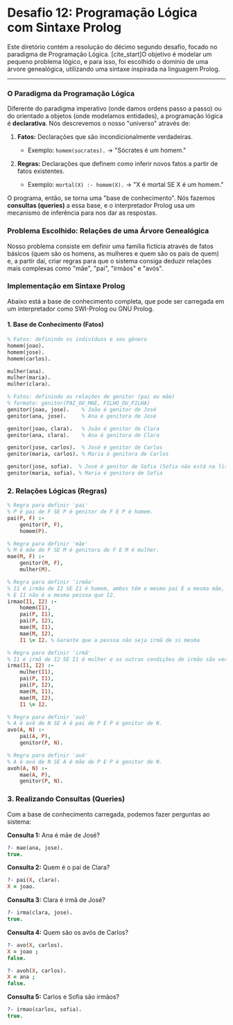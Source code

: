 
# Desafio 12: Programação Lógica com Sintaxe Prolog

Este diretório contém a resolução do décimo segundo desafio, focado no paradigma de Programação Lógica. [cite_start]O objetivo é modelar um pequeno problema lógico, e para isso, foi escolhido o domínio de uma árvore genealógica, utilizando uma sintaxe inspirada na linguagem Prolog.

---

### O Paradigma da Programação Lógica

Diferente do paradigma imperativo (onde damos ordens passo a passo) ou do orientado a objetos (onde modelamos entidades), a programação lógica é **declarativa**. Nós descrevemos o nosso "universo" através de:

1.  **Fatos:** Declarações que são incondicionalmente verdadeiras.
    * Exemplo: `homem(socrates).` -> "Sócrates é um homem."

2.  **Regras:** Declarações que definem como inferir novos fatos a partir de fatos existentes.
    * Exemplo: `mortal(X) :- homem(X).` -> "X é mortal SE X é um homem."

O programa, então, se torna uma "base de conhecimento". Nós fazemos **consultas (queries)** a essa base, e o interpretador Prolog usa um mecanismo de inferência para nos dar as respostas.

### Problema Escolhido: Relações de uma Árvore Genealógica

Nosso problema consiste em definir uma família fictícia através de fatos básicos (quem são os homens, as mulheres e quem são os pais de quem) e, a partir daí, criar regras para que o sistema consiga deduzir relações mais complexas como "mãe", "pai", "irmãos" e "avós".

### Implementação em Sintaxe Prolog

Abaixo está a base de conhecimento completa, que pode ser carregada em um interpretador como SWI-Prolog ou GNU Prolog.

#### 1. Base de Conhecimento (Fatos)

```prolog
% Fatos: definindo os indivíduos e seu gênero
homem(joao).
homem(jose).
homem(carlos).

mulher(ana).
mulher(maria).
mulher(clara).

% Fatos: definindo as relações de genitor (pai ou mãe)
% formato: genitor(PAI_OU_MAE, FILHO_OU_FILHA)
genitor(joao, jose).    % João é genitor de José
genitor(ana, jose).     % Ana é genitora de José

genitor(joao, clara).   % João é genitor de Clara
genitor(ana, clara).    % Ana é genitora de Clara

genitor(jose, carlos).  % José é genitor de Carlos
genitor(maria, carlos). % Maria é genitora de Carlos

genitor(jose, sofia).  % José é genitor de Sofia (Sofia não está na lista de mulher/homem)
genitor(maria, sofia). % Maria é genitora de Sofia
```
### 2. Relações Lógicas (Regras)

```prolog
% Regra para definir 'pai'
% P é pai de F SE P é genitor de F E P é homem.
pai(P, F) :- 
    genitor(P, F), 
    homem(P).

% Regra para definir 'mãe'
% M é mãe de F SE M é genitora de F E M é mulher.
mae(M, F) :-
    genitor(M, F),
    mulher(M).

% Regra para definir 'irmão'
% I1 é irmão de I2 SE I1 é homem, ambos têm o mesmo pai E a mesma mãe,
% E I1 não é a mesma pessoa que I2.
irmao(I1, I2) :-
    homem(I1),
    pai(P, I1),
    pai(P, I2),
    mae(M, I1),
    mae(M, I2),
    I1 \= I2. % Garante que a pessoa não seja irmã de si mesma

% Regra para definir 'irmã'
% I1 é irmã de I2 SE I1 é mulher e as outras condições de irmão são verdadeiras.
irma(I1, I2) :-
    mulher(I1),
    pai(P, I1),
    pai(P, I2),
    mae(M, I1),
    mae(M, I2),
    I1 \= I2.

% Regra para definir 'avô'
% A é avô de N SE A é pai de P E P é genitor de N.
avo(A, N) :-
    pai(A, P),
    genitor(P, N).

% Regra para definir 'avó'
% A é avó de N SE A é mãe de P E P é genitor de N.
avoh(A, N) :-
    mae(A, P),
    genitor(P, N).
```
### 3. Realizando Consultas (Queries)
Com a base de conhecimento carregada, podemos fazer perguntas ao sistema:

**Consulta 1:** Ana é mãe de José?
```prolog
?- mae(ana, jose).
true.
```

**Consulta 2:** Quem é o pai de Clara?
```prolog
?- pai(X, clara).
X = joao.
```

**Consulta 3:** Clara é irmã de José?
```prolog
?- irma(clara, jose).
true.
```

**Consulta 4:** Quem são os avós de Carlos?
```prolog
?- avo(X, carlos).
X = joao ;
false.

?- avoh(X, carlos).
X = ana ;
false.
```

**Consulta 5:** Carlos e Sofia são irmãos?
```prolog
?- irmao(carlos, sofia).
true.
```
